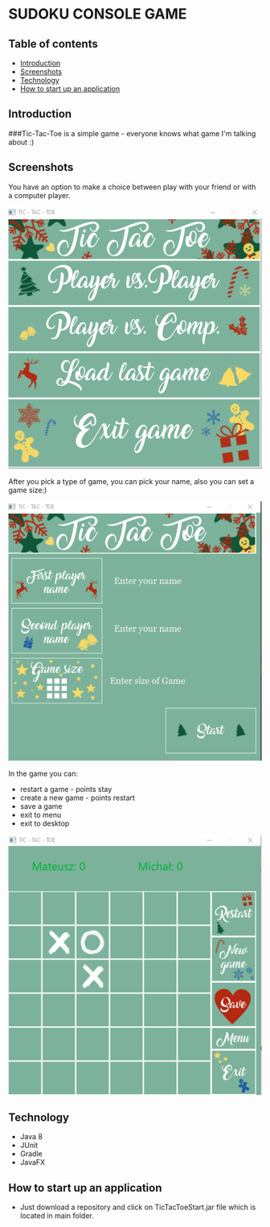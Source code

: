 # SUDOKU CONSOLE GAME

## Table of contents
* [Introduction](##Introduction)
* [Screenshots](##Screenshots)
* [Technology](##Technology)
* [How to start up an application](##HowToStartUpAnApplication)

## Introduction
###Tic-Tac-Toe is a simple game - everyone knows what game I'm talking about :) 

## Screenshots
You have an option to make a choice between play with your friend or with a computer player.

![Algorithm](resources/images/1_Menu.png)

After you pick a type of game, you can pick your name, also you can set a game size:)

![Algorithm](resources/images/2_Name_size.png)

In the game you can:
* restart a game - points stay
* create a new game - points restart
* save a game 
* exit to menu
* exit to desktop

![Algorithm](resources/images/2_Game.png)

## Technology
- Java 8
- JUnit
- Gradle
- JavaFX

## How to start up an application
* Just download a repository and click on TicTacToeStart.jar file which is located in main folder. 
